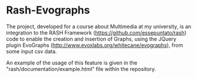 # Rash-Evographs

The project, developed for a course about Multimedia at my university, is an integration to the RASH Framework (https://github.com/essepuntato/rash) code to enable the creation and insertion of Graphs, using the JQuery plugin EvoGraphs (http://www.evoxlabs.org/whitecane/evographs), from some input csv data.

An example of the usage of this feature is given in the "rash/documentation/example.html" file within the repository.
